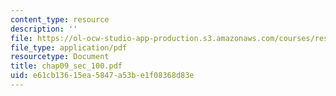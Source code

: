 ```yaml
---
content_type: resource
description: ''
file: https://ol-ocw-studio-app-production.s3.amazonaws.com/courses/res-6-001-continuum-electromechanics-spring-2009/e61cb13615ea5847a53be1f08368d83e_chap09_sec_100.pdf
file_type: application/pdf
resourcetype: Document
title: chap09_sec_100.pdf
uid: e61cb136-15ea-5847-a53b-e1f08368d83e
---
```

